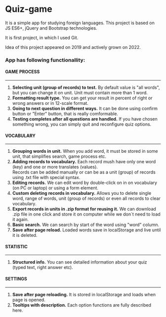# Quiz-game
<p>It is a simple app for studying foreign languages. This project is based on JS ES6+, jQuery and Bootstrap technologies.</p>

<p>It is first project, in which I used Git.</p>

<p>Idea of this project appeared on 2019 and actively grown on 2022.</p>

<h3>App has following functionallity:</h3>
<h4>GAME PROCESS</h4>
<hr>
<ol>
    <li><b>Selecting unit (group of records) to test.</b> By default value is "all words", but you can change it on unit. Unit must contain more than 1 word.</li>
    <li><b>Formatting result type.</b> You can get your result in percent of right or wrong answers or in 12-scale format.</li>
    <li><b>Going to next question in different ways.</b> It can be done using confirm button or "Enter" button, that is really comformable.</li>
    <li><b>Testing completes after all questions are handled.</b> If you have chosen something wrong, you can simply quit and reconfigure quiz options.</li>
    
  </ol>
<h4>VOCABULARY</h4>
<hr>
  <ol>
    <li><b>Grouping words in unit.</b> When you add word, it must be stored in some unit, that simplifies search, game process etc.</li>
    <li><b>Adding records to vocabulary.</b> Each record mush have only one word (key) and one or more translates (values).</li>
  Records can be added manually or can be as a unit (group) of records using .txt file with special syntax.</li>
    <li><b>Editing records.</b> We can edit word by double-click on in on vocabulary (on PC or laptop) or using a form element.</li>
    <li><b>Custom deleting records in vocabulary.</b> Allows you to delete single word, range of words, unit (group of records) or even all records to clear vocabulary.</li>
    <li><b>Export records in units in .zip format for reusing it.</b> We can download .zip file in one click and store it on computer while we don`t need to load it again.</li>
    <li><b>Basic search.</b> We can search by start of the word using "word" column.</li>
    <li><b>Save after page reload.</b> Loaded words save in localStorage and live until it is deleted.</li>
  </ol>
<h4>STATISTIC</h4>
<hr>
<ol>
    <li><b>Structured info.</b> You can see detailed information about your quiz (typed text, right answer etc).</li>
</ol>
<h4>SETTINGS</h4>
<hr>
<ol>
    <li><b>Save after page reloading.</b> It is stored in localStorage and loads when page is opened.</li>
    <li><b>Tooltips with description.</b> Each option functions are fully described here.</li>
</ol>
  
